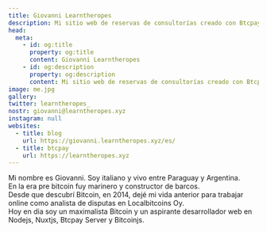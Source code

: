 ```yaml
---
title: Giovanni Learntheropes
description: Mi sitio web de reservas de consultorías creado con Btcpay y Nuxt
head:
  meta:
    - id: og:title
      property: og:title
      content: Giovanni Learntheropes
    - id: og:description
      property: og:description
      content: Mi sitio web de reservas de consultorías creado con Btcpay y Nuxt
image: me.jpg
gallery:
twitter: learntheropes_
nostr: giovanni@learntheropes.xyz
instagram: null
websites:
  - title: blog
    url: https://giovanni.learntheropes.xyz/es/
  - title: btcpay
    url: https://learntheropes.xyz
---
```

Mi nombre es Giovanni. Soy italiano y vivo entre Paraguay y Argentina.  
En la era pre bitcoin fuy marinero y constructor de barcos.  
Desde que descubrí Bitcoin, en 2014, dejé mi vida anterior para trabajar online como analista de disputas en Localbitcoins Oy.  
Hoy en dia soy un maximalista Bitcoin y un aspirante desarrollador web en Nodejs, Nuxtjs, Btcpay Server y Bitcoinjs.